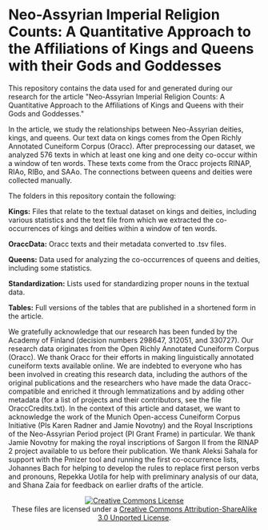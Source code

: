 # Neo-Assyrian Imperial Religion Counts: A Quantitative Approach to the Affiliations of Kings and Queens with their Gods and Goddesses

This repository contains the data used for and generated during our research for the article "Neo-Assyrian Imperial Religion Counts: A Quantitative Approach to the Affiliations of Kings and Queens with their Gods and Goddesses."

In the article, we study the relationships between Neo-Assyrian deities, kings, and queens. Our text data on kings comes from the Open Richly Annotated Cuneiform Corpus (Oracc). After preprocessing our dataset, we analyzed 576 texts in which at least one king and one deity co-occur within a window of ten words. These texts come from the Oracc projects RINAP, RIAo, RIBo, and SAAo. The connections between queens and deities were collected manually.

The folders in this repository contain the following:

<b>Kings:</b> Files that relate to the textual dataset on kings and deities, including various statistics and the text file from which we extracted the co-occurrences of kings and deities within a window of ten words.

<b>OraccData:</b> Oracc texts and their metadata converted to .tsv files.

<b>Queens:</b> Data used for analyzing the co-occurrences of queens and deities, including some statistics.

<b>Standardization:</b> Lists used for standardizing proper nouns in the textual data.

<b>Tables:</b> Full versions of the tables that are published in a shortened form in the article.

We gratefully acknowledge that our research has been funded by the Academy of Finland (decision numbers 298647, 312051, and 330727). Our research data originates from the Open Richly Annotated Cuneiform Corpus (Oracc). We thank Oracc for their efforts in making linguistically annotated cuneiform texts available online. We are indebted to everyone who has been involved in creating this research data, including the authors of the original publications and the researchers who have made the data Oracc-compatible and enriched it through lemmatizations and by adding other metadata (for a list of projects and their contributors, see the file OraccCredits.txt). In the context of this article and dataset, we want to acknowledge the work of the Munich Open-access Cuneiform Corpus Initiative (PIs Karen Radner and Jamie Novotny) and the Royal Inscriptions of the Neo-Assyrian Period project (PI Grant Frame) in particular.  We thank Jamie Novotny for making the royal inscriptions of Sargon II from the RINAP 2 project available to us before their publication. We thank Aleksi Sahala for support with the Pmizer tool and running the first co-occurrence lists, Johannes Bach for helping to develop the rules to replace first person verbs and pronouns, Repekka Uotila for help with preliminary analysis of our data, and Shana Zaia for feedback on earlier drafts of the article.

<p align="center">
<a rel="license" href="http://creativecommons.org/licenses/by-sa/3.0/"><img alt="Creative Commons License" style="border-width:0" src="https://i.creativecommons.org/l/by-sa/3.0/88x31.png" /></a><br />These files are licensed under a <a rel="license" href="http://creativecommons.org/licenses/by-sa/3.0/">Creative Commons Attribution-ShareAlike 3.0 Unported License</a>.</p>
